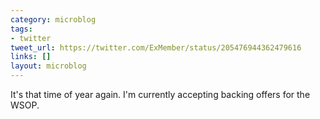 ```yaml
---
category: microblog
tags:
- twitter
tweet_url: https://twitter.com/ExMember/status/205476944362479616
links: []
layout: microblog
---
```

It's that time of year again. I'm currently accepting backing offers for the WSOP.
